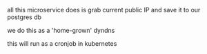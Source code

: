 all this microservice does is grab current public IP and save it to our postgres db

we do this as a 'home-grown' dyndns

this will run as a cronjob in kubernetes